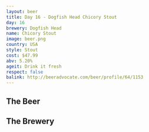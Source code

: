 ```yaml
---
layout: beer
title: Day 16 - Dogfish Head Chicory Stout
day: 16
brewery: Dogfish Head
name: Chicory Stout
image: beer.png
country: USA
style: Stout
cost: $47.99
abv: 5.20%
ageit: Drink it fresh
respect: false
balink: http://beeradvocate.com/beer/profile/64/1153
---
```

## The Beer

## The Brewery

